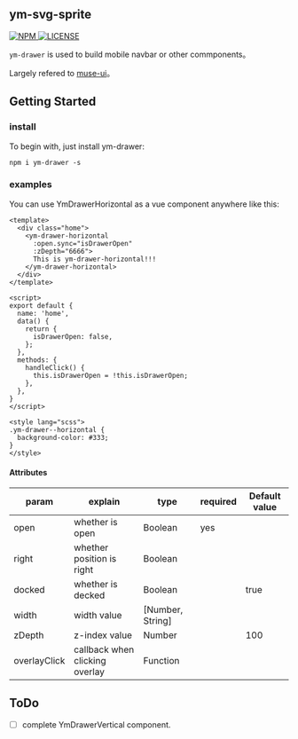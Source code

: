 ## ym-svg-sprite

<a href="https://www.npmjs.com/package/ym-drawer">
  <img src="https://img.shields.io/npm/v/ym-drawer.svg" alt="NPM">
</a>
<a href="https://github.com/sishenhei7/ym-drawer/blob/master/LICENSE">
  <img src="https://img.shields.io/github/license/mashape/apistatus.svg" alt="LICENSE">
</a>

`ym-drawer` is used to build mobile navbar or other commponents。

Largely refered to [muse-ui](https://github.com/museui/muse-ui)。

## Getting Started

### install

To begin with, just install ym-drawer:

```
npm i ym-drawer -s
```

### examples

You can use YmDrawerHorizontal as a vue component anywhere like this:

```
<template>
  <div class="home">
    <ym-drawer-horizontal
      :open.sync="isDrawerOpen"
      :zDepth="6666">
      This is ym-drawer-horizontal!!!
    </ym-drawer-horizontal>
  </div>
</template>

<script>
export default {
  name: 'home',
  data() {
    return {
      isDrawerOpen: false,
    };
  },
  methods: {
    handleClick() {
      this.isDrawerOpen = !this.isDrawerOpen;
    },
  },
}
</script>

<style lang="scss">
.ym-drawer--horizontal {
  background-color: #333;
}
</style>
```

#### Attributes

| param             | explain                          | type              | required    | Default value    |
| ----------------- | -------------------------------- | ----------------- | ----------- | ---------------- |
| open              | whether is open                  | Boolean           | yes         |                  |
| right             | whether position is right        | Boolean           |             |                  |
| docked            | whether is decked                | Boolean           |             | true             |
| width             | width value                      | [Number, String]  |             |                  |
| zDepth            | z-index value                    | Number            |             | 100              |
| overlayClick      | callback when clicking overlay   | Function          |             |                  |


## ToDo

- [ ] complete YmDrawerVertical component.
